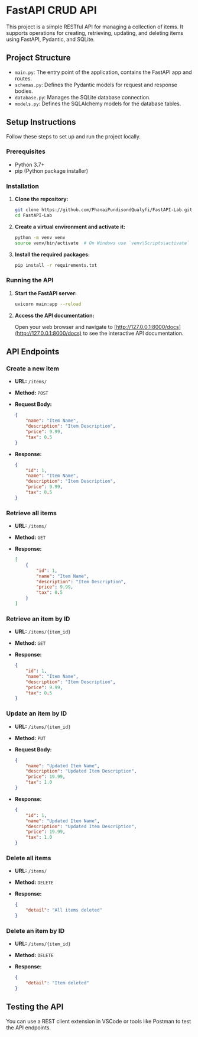 # FastAPI CRUD API

This project is a simple RESTful API for managing a collection of items. It supports operations for creating, retrieving, updating, and deleting items using FastAPI, Pydantic, and SQLite.

## Project Structure

- `main.py`: The entry point of the application, contains the FastAPI app and routes.
- `schemas.py`: Defines the Pydantic models for request and response bodies.
- `database.py`: Manages the SQLite database connection.
- `models.py`: Defines the SQLAlchemy models for the database tables.

## Setup Instructions

Follow these steps to set up and run the project locally.

### Prerequisites

- Python 3.7+
- pip (Python package installer)

### Installation

1. **Clone the repository:**

    ```bash
    git clone https://github.com/PhanaiPundisondQualyfi/FastAPI-Lab.git
    cd FastAPI-Lab
    ```

2. **Create a virtual environment and activate it:**

    ```bash
    python -m venv venv
    source venv/bin/activate  # On Windows use `venv\Scripts\activate`
    ```

3. **Install the required packages:**

    ```bash
    pip install -r requirements.txt
    ```

### Running the API

1. **Start the FastAPI server:**

    ```bash
    uvicorn main:app --reload
    ```

2. **Access the API documentation:**

    Open your web browser and navigate to [http://127.0.0.1:8000/docs](http://127.0.0.1:8000/docs) to see the interactive API documentation.

## API Endpoints

### Create a new item

- **URL:** `/items/`
- **Method:** `POST`
- **Request Body:**

    ```json
    {
        "name": "Item Name",
        "description": "Item Description",
        "price": 9.99,
        "tax": 0.5
    }
    ```

- **Response:**

    ```json
    {
        "id": 1,
        "name": "Item Name",
        "description": "Item Description",
        "price": 9.99,
        "tax": 0.5
    }
    ```

### Retrieve all items

- **URL:** `/items/`
- **Method:** `GET`
- **Response:**

    ```json
    [
        {
            "id": 1,
            "name": "Item Name",
            "description": "Item Description",
            "price": 9.99,
            "tax": 0.5
        }
    ]
    ```

### Retrieve an item by ID

- **URL:** `/items/{item_id}`
- **Method:** `GET`
- **Response:**

    ```json
    {
        "id": 1,
        "name": "Item Name",
        "description": "Item Description",
        "price": 9.99,
        "tax": 0.5
    }
    ```

### Update an item by ID

- **URL:** `/items/{item_id}`
- **Method:** `PUT`
- **Request Body:**

    ```json
    {
        "name": "Updated Item Name",
        "description": "Updated Item Description",
        "price": 19.99,
        "tax": 1.0
    }
    ```

- **Response:**

    ```json
    {
        "id": 1,
        "name": "Updated Item Name",
        "description": "Updated Item Description",
        "price": 19.99,
        "tax": 1.0
    }
    ```

### Delete all items

- **URL:** `/items/`
- **Method:** `DELETE`
- **Response:**

    ```json
    {
        "detail": "All items deleted"
    }
    ```

### Delete an item by ID

- **URL:** `/items/{item_id}`
- **Method:** `DELETE`
- **Response:**

    ```json
    {
        "detail": "Item deleted"
    }
    ```

## Testing the API

You can use a REST client extension in VSCode or tools like Postman to test the API endpoints.
